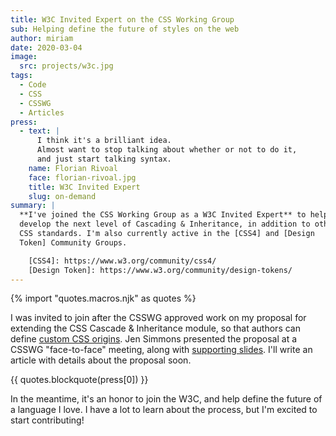 ```yaml
---
title: W3C Invited Expert on the CSS Working Group
sub: Helping define the future of styles on the web
author: miriam
date: 2020-03-04
image:
  src: projects/w3c.jpg
tags:
  - Code
  - CSS
  - CSSWG
  - Articles
press:
  - text: |
      I think it's a brilliant idea.
      Almost want to stop talking about whether or not to do it,
      and just start talking syntax.
    name: Florian Rivoal
    face: florian-rivoal.jpg
    title: W3C Invited Expert
    slug: on-demand
summary: |
  **I've joined the CSS Working Group as a W3C Invited Expert** to help to
  develop the next level of Cascading & Inheritance, in addition to other
  CSS standards. I'm also currently active in the [CSS4] and [Design
  Token] Community Groups.

    [CSS4]: https://www.w3.org/community/css4/
    [Design Token]: https://www.w3.org/community/design-tokens/
---
```


{% import "quotes.macros.njk" as quotes %}

I was invited to join after the CSSWG approved work on my proposal for
extending the CSS Cascade & Inheritance module, so that authors can
define [custom CSS origins][custom]. Jen Simmons presented the proposal at a
CSSWG "face-to-face" meeting, along with [supporting slides][slides]. I'll write
an article with details about the proposal soon.

{{ quotes.blockquote(press[0]) }}

In the meantime, it's an honor to join the W3C, and help define the
future of a language I love. I have a lot to learn about the process,
but I'm excited to start contributing!

[custom]: https://github.com/w3c/csswg-drafts/issues/4470
[slides]: https://noti.st/jensimmons/QOEOYT/three-topics#s5swA20
